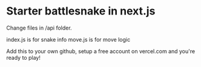 # Starter battlesnake in next.js

Change files in /api folder.

index.js is for snake info
move.js is for move logic

Add this to your own github, setup a free account on vercel.com and you're ready to play!
